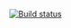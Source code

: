 [![Build status](https://ci.appveyor.com/api/projects/status/lg8t47hw7eso4ane?svg=true)](https://ci.appveyor.com/project/Masheba/aqa2-3patterns2)
